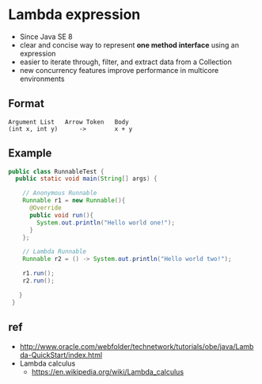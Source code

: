 # Lambda expression
* Since Java SE 8
* clear and concise way to represent **one method interface** using an expression
* easier to iterate through, filter, and extract data from a Collection
* new concurrency features improve performance in multicore environments

## Format
```
Argument List   Arrow Token   Body
(int x, int y)      ->        x + y
```

## Example
```java
public class RunnableTest {
  public static void main(String[] args) {

    // Anonymous Runnable
    Runnable r1 = new Runnable(){
      @Override
      public void run(){
        System.out.println("Hello world one!");
      }
    };

    // Lambda Runnable
    Runnable r2 = () -> System.out.println("Hello world two!");

    r1.run();
    r2.run();

   }
 }
```

## ref
* http://www.oracle.com/webfolder/technetwork/tutorials/obe/java/Lambda-QuickStart/index.html
* Lambda calculus
  * https://en.wikipedia.org/wiki/Lambda_calculus
